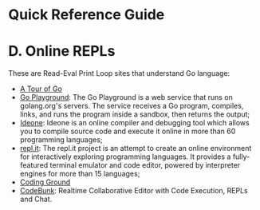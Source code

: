 Quick Reference Guide
=====================

# D. Online REPLs

These are Read-Eval Print Loop sites that understand Go language:

- [A Tour of Go](https://tour.golang.org/welcome/1)
- [Go Playground](http://play.golang.org/): The Go Playground is a web service that runs on golang.org's servers. The service receives a Go program, compiles, links, and runs the program inside a sandbox, then returns the output;
- [Ideone](http://ideone.com/): Ideone is an online compiler and debugging tool which allows you to compile source code and execute it online in more than 60 programming languages;
- [repl.it](https://repl.it/languages/Go): The repl.it project is an attempt to create an online environment for interactively exploring programming languages. It provides a fully-featured terminal emulator and code editor, powered by interpreter engines for more than 15 languages;
- [Coding Ground](http://www.tutorialspoint.com/execute_golang_online.php)
- [CodeBunk](http://codebunk.com/): Realtime Collaborative Editor with Code Execution, REPLs and Chat.

